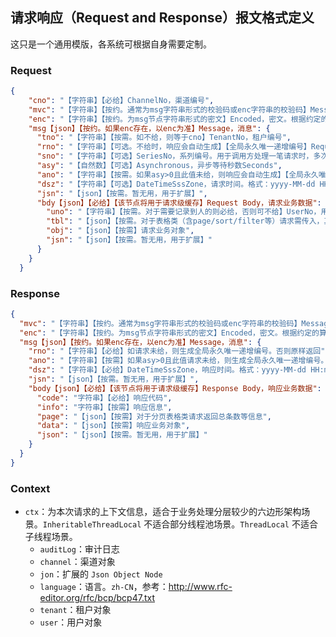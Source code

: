 ## 请求响应（Request and Response）报文格式定义
这只是一个通用模版，各系统可根据自身需要定制。

### Request
```json
{
    "cno": "【字符串】【必给】ChannelNo，渠道编号",
    "mvc": "【字符串】【按约。通常为msg字符串形式的校验码或enc字符串的校验码】Message Verification Code，消息校验码。根据约定的算法校验请求和响应数据完整性",
    "enc": "【字符串】【按约。为msg节点字符串形式的密文】Encoded，密文。根据约定的算法解密请求和加密响应数据",
    "msg【json】【按约。如果enc存在，以enc为准】Message，消息": {
      "tno": "【字符串】【按需。如不给，则等于cno】TenantNo，租户编号",
      "rno": "【字符串】【可选。不给时，响应会自动生成】【全局永久唯一递增编号】RequestNo，请求编号。用于标识唯一请求，可防止重放。由org.shaneking.ling.zero.util.UUID0.cUl33()生成。样例：1612263653223_oGFvE5Hyndf0njoFhyK",
      "sno": "【字符串】【可选】SeriesNo，系列编号。用于调用方处理一笔请求时，多次调用我方场景，比如：一次支付，可能需要多次调银联",
      "asy": "【自然数】【可选】Asynchronous，异步等待秒数Seconds",
      "ano": "【字符串】【按需。如果asy>0且此值未给，则响应会自动生成】【全局永久唯一递增编号】AsynchronousNo，异步编号",
      "dsz": "【字符串】【可选】DateTimeSssZone，请求时间。格式：yyyy-MM-dd HH:mm:ss.SSSXXX",
      "jsn": "【json】【按需。暂无用，用于扩展】",
      "bdy【json】【必给】【该节点将用于请求级缓存】Request Body，请求业务数据": {
        "uno": "【字符串】【按需。对于需要记录到人的则必给，否则可不给】UserNo，用户编号",
        "tbl": "【json】【按需。对于表格类（含page/sort/filter等）请求需传入，其他情况可不给】",
        "obj": "【json】【按需】请求业务对象",
        "jsn": "【json】【按需。暂无用，用于扩展】"
      }
    }
  }
```

### Response
```json
{
  "mvc": "【字符串】【按约。通常为msg字符串形式的校验码或enc字符串的校验码】Message Verification Code，消息校验码。根据约定的算法校验请求和响应数据完整性",
  "enc": "【字符串】【按约。为msg节点字符串形式的密文】Encoded，密文。根据约定的算法解密请求和加密响应数据",
  "msg【json】【按约。如果enc存在，以enc为准】Message，消息": {
    "rno": "【字符串】【必给】如请求未给，则生成全局永久唯一递增编号。否则原样返回",
    "ano": "【字符串】【按需】如果asy>0且此值请求未给，则生成全局永久唯一递增编号。否则原样返回",
    "dsz": "【字符串】【必给】DateTimeSssZone，响应时间。格式：yyyy-MM-dd HH:mm:ss.SSSXXX",
    "jsn": "【json】【按需。暂无用，用于扩展】",
    "body【json】【必给】【该节点将用于请求级缓存】Response Body，响应业务数据": {
      "code": "字符串】【必给】响应代码",
      "info": "字符串】【按需】响应信息",
      "page": "【json】【按需】对于分页表格类请求返回总条数等信息",
      "data": "【json】【按需】响应业务对象",
      "json": "【json】【按需。暂无用，用于扩展】"
    }
  }
}
```

### Context

- `ctx`：为本次请求的上下文信息，适合于业务处理分层较少的六边形架构场景。`InheritableThreadLocal` 不适合部分线程池场景。`ThreadLocal` 不适合子线程场景。
  - `auditLog`：审计日志
  - `channel`：渠道对象
  - `jon`：扩展的 `Json Object Node`
  - `language`：语言。`zh-CN`，参考：<http://www.rfc-editor.org/rfc/bcp/bcp47.txt>
  - `tenant`：租户对象
  - `user`：用户对象
